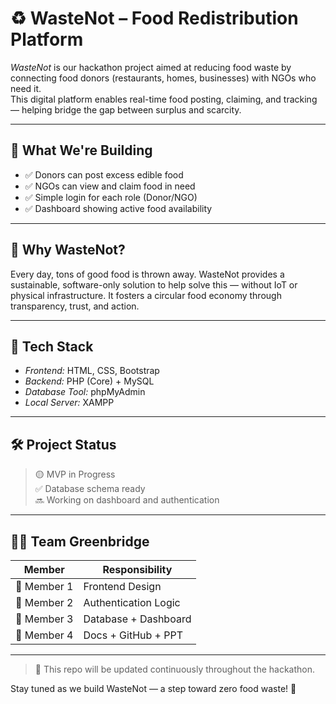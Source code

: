 
# ♻ WasteNot – Food Redistribution Platform

*WasteNot* is our hackathon project aimed at reducing food waste by connecting food donors (restaurants, homes, businesses) with NGOs who need it.  
This digital platform enables real-time food posting, claiming, and tracking — helping bridge the gap between surplus and scarcity.

---

## 🚀 What We're Building

- ✅ Donors can post excess edible food
- ✅ NGOs can view and claim food in need
- ✅ Simple login for each role (Donor/NGO)
- ✅ Dashboard showing active food availability

---

## 🧠 Why WasteNot?

Every day, tons of good food is thrown away. WasteNot provides a sustainable, software-only solution to help solve this — without IoT or physical infrastructure. It fosters a circular food economy through transparency, trust, and action.

---

## 🔧 Tech Stack

- *Frontend:* HTML, CSS, Bootstrap
- *Backend:* PHP (Core) + MySQL
- *Database Tool:* phpMyAdmin
- *Local Server:* XAMPP

---

## 🛠 Project Status

> 🟡 MVP in Progress  
> ✅ Database schema ready  
> 🔜 Working on dashboard and authentication

---

## 🧑‍💻 Team Greenbridge

| Member | Responsibility |
|--------|----------------|
| 👩 Member 1 | Frontend Design |
| 👩 Member 2 | Authentication Logic |
| 👩 Member 3 | Database + Dashboard |
| 👩 Member 4 | Docs + GitHub + PPT |

---

> 📌 This repo will be updated continuously throughout the hackathon.

Stay tuned as we build WasteNot — a step toward zero food waste! 💚
